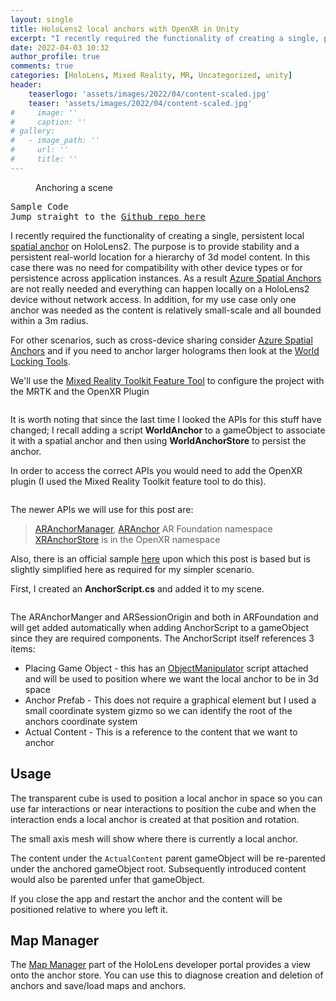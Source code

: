 ```yaml
---
layout: single
title: HoloLens2 local anchors with OpenXR in Unity
excerpt: "I recently required the functionality of creating a single, persistent local spatial anchor on HoloLens2. The purpose is to provide stability and a persistent"
date: 2022-04-03 10:32
author_profile: true
comments: true
categories: [HoloLens, Mixed Reality, MR, Uncategorized, unity]
header:
    teaserlogo: 'assets/images/2022/04/content-scaled.jpg'
    teaser: 'assets/images/2022/04/content-scaled.jpg'
#     image: ''
#     caption: ''
# gallery:
#   - image_path: ''
#     url: ''
#     title: ''
---
```

<!-- wp:image {"id":8721,"sizeSlug":"large","linkDestination":"none"} -->
<figure class="wp-block-image size-large"><img src="{{ site.baseurl }}/assets/images/2022/04/content-scaled.jpg" alt="" class="wp-image-8721"/><figcaption>Anchoring a scene</figcaption></figure>
<!-- /wp:image -->

<!-- wp:verse -->
<pre class="wp-block-verse">Sample Code
Jump straight to the <a href="https://github.com/peted70/LocalAnchors" target="_blank" rel="noreferrer noopener">Github repo here</a></pre>
<!-- /wp:verse -->

<!-- wp:paragraph -->
<p>I recently required the functionality of creating a single, persistent local <a rel="noreferrer noopener" href="https://docs.microsoft.com/en-us/windows/mixed-reality/design/spatial-anchors" target="_blank">spatial anchor</a> on HoloLens2. The purpose is to provide stability and a persistent real-world location for a hierarchy of 3d model content. In this case there was no need for compatibility with other device types or for persistence across application instances. As a result <a rel="noreferrer noopener" href="https://azure.microsoft.com/en-gb/services/spatial-anchors/#overview" target="_blank">Azure Spatial Anchors</a> are not really needed and everything can happen locally on a HoloLens2 device without network access. In addition, for my use case only one anchor was needed as the content is relatively small-scale and all bounded within a 3m radius. </p>
<!-- /wp:paragraph -->

<!-- wp:paragraph -->
<p>For other scenarios, such as cross-device sharing consider <a rel="noreferrer noopener" href="https://azure.microsoft.com/en-gb/services/spatial-anchors/#overview" target="_blank">Azure Spatial Anchors</a> and if you need to anchor larger holograms then look at the <a href="https://docs.microsoft.com/en-us/mixed-reality/world-locking-tools/" target="_blank" rel="noreferrer noopener">World Locking Tools</a>.</p>
<!-- /wp:paragraph -->

<!-- wp:paragraph -->
<p>We'll use the <a rel="noreferrer noopener" href="https://docs.microsoft.com/en-us/windows/mixed-reality/develop/unity/welcome-to-mr-feature-tool" target="_blank">Mixed Reality Toolkit Feature Tool</a> to configure the project with the MRTK and the OpenXR Plugin</p>
<!-- /wp:paragraph -->

<!-- wp:image {"id":8719,"sizeSlug":"full","linkDestination":"none"} -->
<figure class="wp-block-image size-full"><img src="{{ site.baseurl }}/assets/images/2022/04/mrtk-features.png" alt="" class="wp-image-8719"/></figure>
<!-- /wp:image -->

<!-- wp:paragraph -->
<p>It is worth noting that since the last time I looked the APIs for this stuff have changed; I recall adding a script <strong>WorldAnchor</strong> to a gameObject to associate it with a spatial anchor and then using <strong>WorldAnchorStore</strong> to persist the anchor.</p>
<!-- /wp:paragraph -->

<!-- wp:paragraph -->
<p>In order to access the correct APIs you would need to add the OpenXR plugin (I used the Mixed Reality Toolkit feature tool to do this).</p>
<!-- /wp:paragraph -->

<!-- wp:image {"id":8715,"sizeSlug":"large","linkDestination":"none"} -->
<figure class="wp-block-image size-large"><img src="{{ site.baseurl }}/assets/images/2022/03/oxr-plugin.png" alt="" class="wp-image-8715"/></figure>
<!-- /wp:image -->

<!-- wp:paragraph -->
<p>The newer APIs we will use for this post are: </p>
<!-- /wp:paragraph -->

<!-- wp:quote -->
<blockquote class="wp-block-quote"><p><a href="https://docs.unity3d.com/Packages/com.unity.xr.arfoundation@4.1/api/UnityEngine.XR.ARFoundation.ARAnchorManager.html" target="_blank" rel="noreferrer noopener">ARAnchorManager</a>, <a href="https://docs.unity3d.com/Packages/com.unity.xr.arfoundation@4.1/api/UnityEngine.XR.ARFoundation.ARAnchor.html" target="_blank" rel="noreferrer noopener">ARAnchor</a> AR Foundation namespace<br><a href="https://docs.microsoft.com/en-us/windows/mixed-reality/develop/unity/spatial-anchors-in-unity?tabs=anchorstore#persistent-world-locking" target="_blank" rel="noreferrer noopener">XRAnchorStore</a> is in the OpenXR namespace</p></blockquote>
<!-- /wp:quote -->

<!-- wp:paragraph -->
<p>Also, there is an official sample <a rel="noreferrer noopener" href="https://github.com/microsoft/OpenXR-Unity-MixedReality-Samples/tree/main/BasicSample" target="_blank">here</a> upon which this post is based but is slightly simplified here as required for my simpler scenario.</p>
<!-- /wp:paragraph -->

<!-- wp:paragraph -->
<p>First, I created an <strong>AnchorScript.cs</strong> and added it to my scene.</p>
<!-- /wp:paragraph -->

<!-- wp:image {"id":8716,"sizeSlug":"full","linkDestination":"none"} -->
<figure class="wp-block-image size-full"><img src="{{ site.baseurl }}/assets/images/2022/03/anchor-script.png" alt="" class="wp-image-8716"/></figure>
<!-- /wp:image -->

<!-- wp:paragraph -->
<p>The ARAnchorManger and ARSessionOrigin and both in ARFoundation and will get added automatically when adding AnchorScript to a gameObject since they are required components. The AnchorScript itself references 3 items:</p>
<!-- /wp:paragraph -->

<!-- wp:list -->
<ul><li>Placing Game Object - this has an <a href="https://docs.microsoft.com/en-us/windows/mixed-reality/mrtk-unity/features/ux-building-blocks/object-manipulator?view=mrtkunity-2021-05" target="_blank" rel="noreferrer noopener">ObjectManipulator</a> script attached and will be used to position where we want the local anchor to be in 3d space</li><li>Anchor Prefab - This does not require a graphical element but I used a small coordinate system gizmo so we can identify the root of the anchors coordinate system</li><li>Actual Content - This is a reference to the content that we want to anchor</li></ul>
<!-- /wp:list -->

<!-- wp:heading -->
<h2>Usage</h2>
<!-- /wp:heading -->

<!-- wp:paragraph -->
<p>The transparent cube is used to position a local anchor in space so you can use far interactions or near interactions to position the cube and when the interaction ends a local anchor is created at that position and rotation.</p>
<!-- /wp:paragraph -->

<!-- wp:paragraph -->
<p>The small axis mesh will show where there is currently a local anchor.</p>
<!-- /wp:paragraph -->

<!-- wp:paragraph -->
<p>The content under the&nbsp;<code>ActualContent</code>&nbsp;parent gameObject will be re-parented under the anchored gameObject root. Subsequently introduced content would also be parented unfer that gameObject.</p>
<!-- /wp:paragraph -->

<!-- wp:paragraph -->
<p>If you close the app and restart the anchor and the content will be positioned relative to where you left it.</p>
<!-- /wp:paragraph -->

<!-- wp:heading -->
<h2>Map Manager</h2>
<!-- /wp:heading -->

<!-- wp:paragraph -->
<p>The <a rel="noreferrer noopener" href="https://docs.microsoft.com/en-us/windows/mixed-reality/develop/advanced-concepts/using-the-windows-device-portal#map-manager" target="_blank">Map Manager</a> part of the HoloLens developer portal provides a view onto the anchor store. You can use this to diagnose creation and deletion of anchors and save/load maps and anchors.</p>
<!-- /wp:paragraph -->
